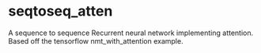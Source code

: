 # seqtoseq_atten
A sequence to sequence Recurrent neural network implementing attention. Based off the tensorflow nmt_with_attention example.
